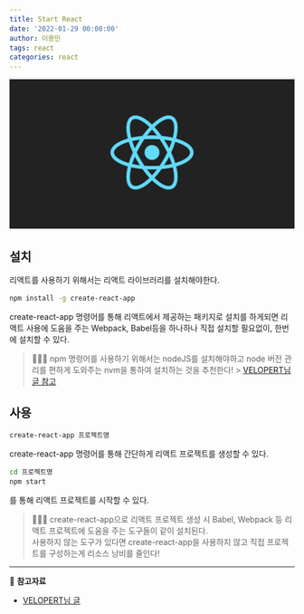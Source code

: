 ```yaml
---
title: Start React
date: '2022-01-29 00:00:00'
author: 이용민
tags: react 
categories: react
---
```


![react-logo.png](react-logo.png)

## 설치
리액트를 사용하기 위해서는 리액트 라이브러리를 설치해야한다.
```bash
npm install -g create-react-app
```
create-react-app 명령어를 통해 리액트에서 제공하는 패키지로 설치를 하게되면 리액트 사용에 도움을 주는 Webpack, Babel등을 하나하나 직접 설치할 필요없이, 한번에 설치할 수 있다.
> 🙋🏻‍♂️ npm 명령어를 사용하기 위해서는 nodeJS를 설치해야하고 node 버전 관리를 편하게 도와주는 nvm을 통하여 설치하는 것을 추천한다!   > [VELOPERT님 글 참고](https://velopert.com/3621)   


## 사용
```bash
create-react-app 프로젝트명
```
create-react-app 명령어를 통해 간단하게 리액트 프로젝트를 생성할 수 있다.

```bash
cd 프로젝트명
npm start
```
를 통해 리액트 프로젝트를 시작할 수 있다.
> 🙋🏻‍♂️ create-react-app으로 리액트 프로젝트 생성 시 Babel, Webpack 등 리액트 프로젝트에 도움을 주는 도구들이 같이 설치된다.   
사용하지 않는 도구가 있다면 create-react-app을 사용하지 않고 직접 프로젝트를 구성하는게 리소스 낭비를 줄인다!

---

📂 **참고자료** 
* [VELOPERT님 글](https://velopert.com/3621)